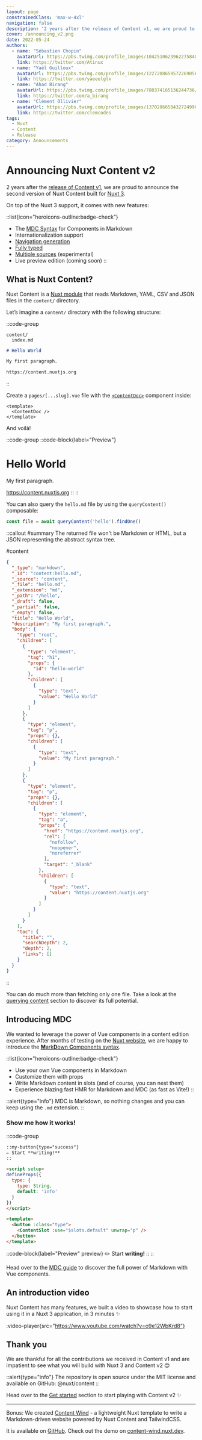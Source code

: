 ```yaml
---
layout: page
constrainedClass: 'max-w-4xl'
navigation: false
description: '2 years after the release of Content v1, we are proud to announce the second version of Nuxt Content built for Nuxt 3.'
cover: /announcing_v2.png
date: 2022-05-24
authors:
  - name: "Sébastien Chopin"
    avatarUrl: https://pbs.twimg.com/profile_images/1042510623962275840/1Iw_Mvud_400x400.jpg
    link: https://twitter.com/Atinux
  - name: "Yaël Guilloux"
    avatarUrl: https://pbs.twimg.com/profile_images/1227208659572269056/Yo6GUjZw_400x400.jpg
    link: https://twitter.com/yaeeelglx
  - name: "Ahad Birang"
    avatarUrl: https://pbs.twimg.com/profile_images/780374165136244736/x5HfdWA1_400x400.jpg
    link: https://twitter.com/a_birang
  - name: "Clément Ollivier" 
    avatarUrl: https://pbs.twimg.com/profile_images/1370286658432724996/ZMSDzzIi_400x400.jpg
    link: https://twitter.com/clemcodes
tags:
  - Nuxt
  - Content
  - Release
category: Announcements
---
```


# Announcing Nuxt Content v2

2 years after the [release of Content v1](https://github.com/nuxt/content/releases/tag/v1.0.0), we are proud to announce the second version of Nuxt Content built for [Nuxt 3](https://nuxt.com).

On top of the Nuxt 3 support, it comes with new features:

::list{icon="heroicons-outline:badge-check"}
- The [MDC Syntax](/guide/writing/mdc) for Components in Markdown
- Internationalization support
- [Navigation generation](/guide/displaying/navigation)
- [Fully typed](/guide/displaying/typescript)
- [Multiple sources](/api/configuration#sources) (experimental)
- Live preview edition (coming soon)
::

## What is Nuxt Content?

Nuxt Content is a [Nuxt module](https://nuxt.com/docs/guide/concepts/modules) that reads Markdown, YAML, CSV and JSON files in the `content/` directory.

Let’s imagine a `content/` directory with the following structure:

::code-group
``` [Directory Structure]
content/
  index.md
```

```md [index.md]
# Hello World

My first paragraph.

https://content.nuxtjs.org
```
::

Create a `pages/[...slug].vue` file with the [`<ContentDoc>`](/guide/displaying/rendering) component inside:

```vue [pages/[...slug].vue]
<template>
  <ContentDoc />
</template>
```

And voilà!

::code-group
  ::code-block{label="Preview"}
  # Hello World

  My first paragraph.

  https://content.nuxtjs.org
  ::
::

You can also query the `hello.md` file by using the `queryContent()` composable:

```ts
const file = await queryContent('hello').findOne()
```

::callout
#summary
The returned file won't be Markdown or HTML, but a JSON representing the abstract syntax tree.

#content
```json [document value]
{
  "_type": "markdown",
  "_id": "content:hello.md",
  "_source": "content",
  "_file": "hello.md",
  "_extension": "md",
  "_path": "/hello",
  "_draft": false,
  "_partial": false,
  "_empty": false,
  "title": "Hello World",
  "description": "My first paragraph.",
  "body": {
    "type": "root",
    "children": [
      {
        "type": "element",
        "tag": "h1",
        "props": {
          "id": "hello-world"
        },
        "children": [
          {
            "type": "text",
            "value": "Hello World"
          }
        ]
      },
      {
        "type": "element",
        "tag": "p",
        "props": {},
        "children": [
          {
            "type": "text",
            "value": "My first paragraph."
          }
        ]
      },
      {
        "type": "element",
        "tag": "p",
        "props": {},
        "children": [
          {
            "type": "element",
            "tag": "a",
            "props": {
              "href": "https://content.nuxtjs.org",
              "rel": [
                "nofollow",
                "noopener",
                "noreferrer"
              ],
              "target": "_blank"
            },
            "children": [
              {
                "type": "text",
                "value": "https://content.nuxtjs.org"
              }
            ]
          }
        ]
      }
    ],
    "toc": {
      "title": "",
      "searchDepth": 2,
      "depth": 2,
      "links": []
    }
  }
}
```
::

You can do much more than fetching only one file. Take a look at the [querying content](/guide/displaying/querying) section to discover its full potential.

## Introducing MDC

We wanted to leverage the power of Vue components in a content edition experience. After months of testing on the [Nuxt website](https://nuxtjs.org), we are happy to introduce the [**M**ark**D**own **C**omponents syntax](/guide/writing/mdc).

::list{icon="heroicons-outline:badge-check"}
- Use your own Vue components in Markdown
- Customize them with props
- Write Markdown content in slots (and of course, you can nest them)
- Experience blazing fast HMR for Markdown and MDC (as fast as Vite!)
::

::alert{type="info"}
MDC is Markdown, so nothing changes and you can keep using the `.md` extension.
::

### Show me how it works!

::code-group
  ```md [content/index.md]
  ::my-button{type="success"}
  ✏️ Start **writing!**
  ::
  ```

  ```html [components/MyButton.vue]
  <script setup>
  defineProps({
    type: {
      type: String,
      default: 'info'
    }
  })
  </script>

  <template>
    <button :class="type">
      <ContentSlot :use="$slots.default" unwrap="p" />
    </button>
  </template>
  ```

  ::code-block{label="Preview" preview}
  <MyButton type="success">✏️ Start <strong>writing!</strong></MyButton>
  ::
::

Head over to the [MDC guide](/guide/writing/mdc) to discover the full power of Markdown with Vue components.

## An introduction video

Nuxt Content has many features, we built a video to showcase how to start using it in a Nuxt 3 application, in 3 minutes :sparkles:

:video-player{src="https://www.youtube.com/watch?v=o9e12WbKrd8"}

## Thank you

We are thankful for all the contributions we received in Content v1 and are impatient to see what you will build with Nuxt 3 and Content v2 :blush:

::alert{type="info"}
The repository is open source under the MIT license and available on GitHub: @nuxt/content
::

Head over to the [Get started](/get-started) section to start playing with Content v2 :sparkles:

---

Bonus: We created [Content Wind](https://github.com/Atinux/content-wind) - a lightweight Nuxt template to write a Markdown-driven website powered by Nuxt Content and TailwindCSS.

It is available on [GitHub](https://github.com/Atinux/content-wind). Check out the demo on [content-wind.nuxt.dev](https://content-wind.nuxt.dev).
